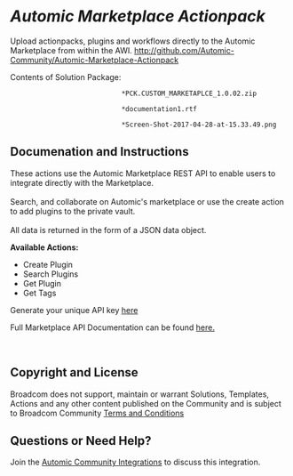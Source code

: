 *Automic Marketplace Actionpack*
=============


Upload actionpacks, plugins and workflows directly to the Automic Marketplace from within the AWI. 
http://github.com/Automic-Community/Automic-Marketplace-Actionpack

<!-- List of attached files -->
Contents of Solution Package:

						
								*PCK.CUSTOM_MARKETAPLCE_1.0.02.zip
								
								*documentation1.rtf
								
								*Screen-Shot-2017-04-28-at-15.33.49.png
								
						


Documenation and Instructions
---

<p>These actions use the Automic Marketplace REST API to enable users to integrate directly with the Marketplace. <br /> <br /> Search, and collaborate on Automic's marketplace or use the create action to add plugins to the private vault. <br /> <br /> All data is returned in the form of a JSON data object.</p>
<p><strong>Available Actions:</strong></p>
<ul>
<li>Create Plugin</li>
<li>Search Plugins</li>
<li>Get Plugin</li>
<li>Get Tags</li>
</ul>
<p>Generate your unique API key <a href="https://marketplace.automic.com/restful-api">here</a></p>
<p>Full Marketplace API Documentation can be found <a href="https://documenter.getpostman.com/view/537289/automic-marketplace-api/6YyRu5Z">here.</a></p>
<p>&nbsp;</p>

Copyright and License
---

Broadcom does not support, maintain or warrant Solutions, Templates, Actions and any other content published on the Community and is subject to Broadcom Community [Terms and Conditions](https://community.broadcom.com/termsandconditions)


Questions or Need Help? 
---
Join the [Automic Community Integrations](https://community.broadcom.com/communities/community-home?CommunityKey=83e49dd4-b93e-464a-a343-2bb1e51c13ec) to discuss this integration.
